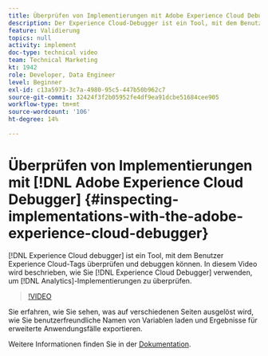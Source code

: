 ```yaml
---
title: Überprüfen von Implementierungen mit Adobe Experience Cloud Debugger
description: Der Experience Cloud-Debugger ist ein Tool, mit dem Benutzer Experience Cloud-Tags überprüfen und debuggen können. In diesem Video wird beschrieben, wie Sie den Experience Cloud Debugger zur Überprüfung von Analytics-Implementierungen verwenden.
feature: Validierung
topics: null
activity: implement
doc-type: technical video
team: Technical Marketing
kt: 1942
role: Developer, Data Engineer
level: Beginner
exl-id: c13a5973-3c7a-4980-95c5-447b50b962c7
source-git-commit: 32424f3f2b05952fe4df9ea91dcbe51684cee905
workflow-type: tm+mt
source-wordcount: '106'
ht-degree: 14%

---
```


# Überprüfen von Implementierungen mit [!DNL Adobe Experience Cloud Debugger] {#inspecting-implementations-with-the-adobe-experience-cloud-debugger}

[!DNL Experience Cloud debugger] ist ein Tool, mit dem Benutzer Experience Cloud-Tags überprüfen und debuggen können. In diesem Video wird beschrieben, wie Sie [!DNL Experience Cloud Debugger] verwenden, um [!DNL Analytics]-Implementierungen zu überprüfen.

>[!VIDEO](https://video.tv.adobe.com/v/23878/?quality=12)

Sie erfahren, wie Sie sehen, was auf verschiedenen Seiten ausgelöst wird, wie Sie benutzerfreundliche Namen von Variablen laden und Ergebnisse für erweiterte Anwendungsfälle exportieren.

Weitere Informationen finden Sie in der [Dokumentation](https://marketing.adobe.com/resources/help/en_US/experience-cloud-debugger/experience-cloud-debugger.html).
